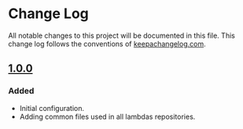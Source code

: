 # Change Log
All notable changes to this project will be documented in this file. This change log follows the conventions of [keepachangelog.com](http://keepachangelog.com/).

## [1.0.0](https://github.com/SerenovaLLC/lambda-starter-kit/compare/dcd243c...1.0.0)
### Added
- Initial configuration.
- Adding common files used in all lambdas repositories.

